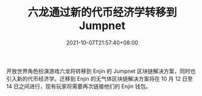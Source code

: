﻿---
title: "六龙通过新的代币经济学转移到 Jumpnet"
date: 2021-10-07T21:57:40+08:00
lastmod: 2021-10-07T16:45:40+08:00
draft: false
authors: ["Divine"]
description: "开放世界角色扮演游戏六龙将转移到 Enjin 的 Jumpnet 区块链解决方案，同时也引入新的代币经济学。迁移到 Enjin 的无气体区块链解决方案将在 10 月 12 日至 14 日之间进行，现有玩家将需要再次链接他们的 Enjin 钱包。"
featuredImage: "the-six-dragons-moves-to-jumpnet-with-new-tokenomics.png"
tags: ["Virtual World","虚拟世界","Play to Earn"]
categories: ["news"]
news: ["虚拟世界"]
weight: 
lightgallery: true
pinned: false
recommend: false
recommend1: false
---

开放世界角色扮演游戏六龙将转移到 Enjin 的 Jumpnet 区块链解决方案，同时也引入新的代币经济学。迁移到 Enjin 的无气体区块链解决方案将在 10 月 12 日至 14 日之间进行，现有玩家将需要再次链接他们的 Enjin 钱包。

<!--more-->

